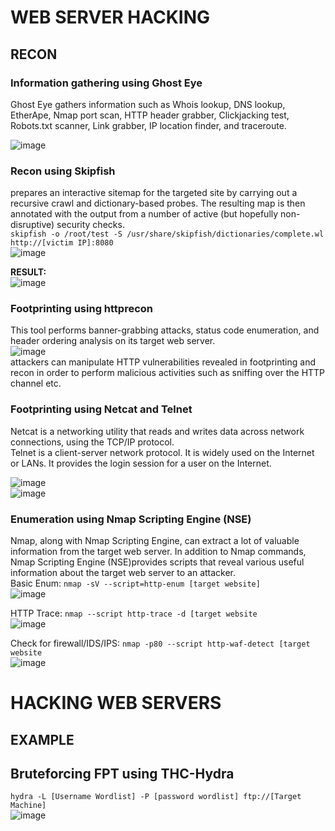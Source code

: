 # WEB SERVER HACKING
## RECON
### Information gathering using Ghost Eye
Ghost Eye gathers information such as Whois lookup, DNS lookup, EtherApe, Nmap port scan, HTTP header grabber, Clickjacking test, Robots.txt scanner, Link grabber, IP location finder, and traceroute.<br>

![image](https://user-images.githubusercontent.com/56624593/155004182-bca5e62b-f242-42dc-873b-dc21dea5dc9a.png)

### Recon using Skipfish
prepares an interactive sitemap for the targeted site by carrying out a recursive crawl and dictionary-based probes. The resulting map is then annotated with the output from a number of active (but hopefully non-disruptive) security checks. <br>
```skipfish -o /root/test -S /usr/share/skipfish/dictionaries/complete.wl http://[victim IP]:8080```<br>
![image](https://user-images.githubusercontent.com/56624593/155004864-2749ee36-51b5-4e0c-bfff-865664a5765a.png)<br>

<b>RESULT:</b><br>
![image](https://user-images.githubusercontent.com/56624593/155004995-91d3e952-02b6-45f3-86ca-50a86351f67c.png)

### Footprinting using httprecon
This tool performs banner-grabbing attacks, status code enumeration, and header ordering analysis on its target web server. <br>
![image](https://user-images.githubusercontent.com/56624593/155005344-3f3eb326-b8b4-4bf2-8059-e2e6b08bc753.png)<br>
attackers can manipulate HTTP vulnerabilities revealed in footprinting and recon in order to perform malicious activities such as sniffing over the HTTP channel etc.

### Footprinting using Netcat and Telnet
Netcat is a networking utility that reads and writes data across network connections, using the TCP/IP protocol.<br>
Telnet is a client-server network protocol. It is widely used on the Internet or LANs. It provides the login session for a user on the Internet.<br>

![image](https://user-images.githubusercontent.com/56624593/155006030-bbc95bd5-77ba-43e3-a612-d9916092e9b3.png)<br>
![image](https://user-images.githubusercontent.com/56624593/155006228-8dd5527d-03c7-46de-8660-f5b95827f4f0.png)<br>

### Enumeration using Nmap Scripting Engine (NSE)
Nmap, along with Nmap Scripting Engine, can extract a lot of valuable information from the target web server. In addition to Nmap commands, Nmap Scripting Engine (NSE)provides scripts that reveal various useful information about the target web server to an attacker.<br>
Basic Enum: ```nmap -sV --script=http-enum [target website]```<br>
![image](https://user-images.githubusercontent.com/56624593/155006558-78b7b33b-83dc-462d-b642-fed1cc2125c6.png)<br>

HTTP Trace: ```nmap --script http-trace -d [target website```<br>
![image](https://user-images.githubusercontent.com/56624593/155007019-00e0c9ca-3159-44b5-a601-e5e1ac746dac.png)<br>

Check for firewall/IDS/IPS: ```nmap -p80 --script http-waf-detect [target website```<br>
![image](https://user-images.githubusercontent.com/56624593/155007337-835fd848-7b11-45bd-97c8-134b2eea534f.png)<br>

# HACKING WEB SERVERS
## EXAMPLE
## Bruteforcing FPT using THC-Hydra
```hydra -L [Username Wordlist] -P [password wordlist] ftp://[Target Machine]```<br>
![image](https://user-images.githubusercontent.com/56624593/155009364-cf7a5f6d-7061-4809-84ca-73f2de62e98a.png)<br>



